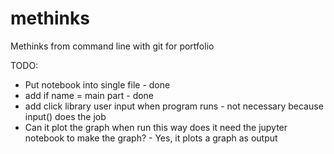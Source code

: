 # methinks

Methinks from command line with git for portfolio

TODO:
- Put notebook into single file - done
- add if name = main part - done
- add click library user input when program runs - not necessary because input() does the job
- Can it plot the graph when run this way does it need the jupyter notebook to make the graph? - Yes, it plots a graph as output


